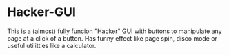 # Hacker-GUI
This is a (almost) fully funcion "Hacker" GUI with buttons to manipulate any page at a click of a button. Has funny effect like page spin, disco mode or useful utilitties like a calculator. 

